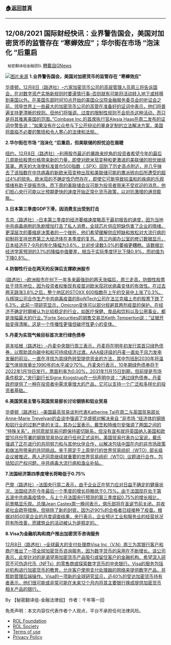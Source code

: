 ###  [:house:返回首頁](https://github.com/ourhimalayas/txt)
---


## 12/08/2021 国际财经快讯：业界警告国会，美国对加密货币的监管存在 &#8220;寒蝉效应&#8221;；华尔街在市场 &#8220;泡沫化 &#8220;后重启
` 秘密翻译组金融团队` [轉載自GNews](https://gnews.org/zh-hans/1733135/)

![](https://assets.gnews.org/wp-content/uploads/2021/12/2021208-2.jpg)[图片来源](https://www.reuters.com/resizer/qhKYoCLEH9OCX2ARrbvyDLIyPUw=/960x0/filters:quality%2880%29/cloudfront-us-east-2.images.arcpublishing.com/reuters/47SHBFTI7NKAHNKIAPS6BBFQ64.jpg)
**1.业界警告国会，美国对加密货币的监管存在 “寒蝉效应”**

[华盛顿，12月8日（路透社）–六家加密货币公司的高层管理人员周三将告诉国会，在对数字资产实施新规则时要谨慎行事–否则就有可能将活动转入地下或转移到美国以外。在美国东部时间10点开始的美国众议院金融服务委员会的听证会之前，领导世界上一些最大的加密货币公司的高管在准备好的证词中表示，他们将普遍支持更清晰的规则。但他们将强调，过度的限制性规则不会扼杀这种活动，而只是将其推离美国的范围。”Coinbase Inc.的首席执行官Alesia Haas在周二发布的证词中警告说：”如果没有在公众参与下公开辩论的量身定制的立法解决方案，美国将面临不必要的繁琐和令人寒心的法律和法规。](https://www.reuters.com/markets/europe/us-risks-chilling-regulations-crypto-industry-warns-congress-2021-12-07/)

**2.华尔街在市场 “泡沫化 “后重启，但美联储的担忧迫在眉睫**

[纽约，12月8日（路透社）–利用股市最近的暴跌来挖角的投资者希望今年的最后几周能给股票价格带来新的力量，即使对欧米茄变种和更激进的美联储的担忧继续笼罩。两天的大涨使标准普尔500指数（.SPX）回到了历史高点附近，并几乎抹去了该指数在中共病毒的新欧米茄变种出现和美联储可能的鹰派转向后所遭受的超过4%的损失。欧米茄的不确定性仍然存在，即使它可能导致较温和的疾病的乐观情绪有助于提振市场，而下周的美联储会议可能为投资者带来不受欢迎的消息，他们担心央行可能以比预期更快的速度开始正常化货币政策，以对抗激增的通货膨胀。](https://www.reuters.com/markets/europe/wall-st-hits-reset-after-market-froth-fed-fears-loom-2021-12-08/)

**3.日本第三季度GDP下滑，因消费支出受到打击**

[东京（路透社）–日本第三季度的经济萎缩速度略高于最初报告的速度，因为当地中共病毒病例的急剧增加打击了私人消费，全球芯片供应短缺伤害了企业的情绪。更深层次的萎缩是决策者的一个挫折，他们希望缓解供应短缺和放松对大流行病的抑制将支持世界第三大经济体在本季度的复苏。周三内阁办公室的修订数据显示，日本经济在7-9月的年化降幅为3.6%，比初步读数3.0%的萎缩更糟糕。该数据比经济学家预测的3.1%的降幅中值要差，相当于实际季度环比下降0.9%，而初值为下降0.8%。](https://www.oann.com/japans-q3-gdp-revised-down-to-3-6-annualised-contraction/)

**4.防御性行业在两天的反弹后支撑欧洲股市**

[(路透社）–欧洲股市在创下一年多来最强劲的两天涨幅后，周三走高，防御性股票处于领先地位，因为投资者权衡现有疫苗对欧米茄冠状病毒变体的有效性。在过去两天跳涨3.8%之后，整个地区的STOXX 600指数在上午的交易中上涨了0.3%。与辉瑞公司合作生产中共病毒疫苗的BioNTech公司在法兰克福上市的股票下跌了6.3%，此前一项研究显示，Omicron变体可以部分规避其两剂疫苗的保护。在经济不确定时期被认为比较稳定的行业，如医疗保健、食品和饮料以及公用事业，都是涨幅最大的行业。”Forte Securities的销售交易员Keith Temperton说：”证据开始变得清晰，这是一个传播性更强但破坏性更小的变体。](https://www.oann.com/defensive-sectors-lift-european-shares-after-two-day-rally/)

**5.丹麦为实现气候目标首次发行绿色债券**

[哥本哈根（路透社）–丹麦中央银行周三表示，丹麦将在明年初发行其首只绿色债券，以帮助其向碳中和和可持续经济过渡。AAA级评级的丹麦一直处于风力发电发展的前沿，一直在寻找为其绿色转型提供资金的方法，其中包括到2030年将温室气体排放量比1990年的水平减少70%。丹麦央行表示，10年期绿色债券将于2022年1月19日发行，票面利率为0.00%，2031年11月15日到期，但前提是市场条件稳定。”央行副行长Signe Krogstrup在一份声明中说：”通过绿色债券，丹麦政府提供了一种在投资者中需求量很大的产品，它可以支持一个广泛和多样化的投资者基础。](https://www.oann.com/denmark-lines-up-first-green-bond-to-hit-climate-goals/)

**6.美国贸易主管与英国贸易部长讨论钢铁和铝业贸易**

[华盛顿（路透社）–美国最高贸易谈判代表Katherine Tai在周二与英国贸易部长Anne-Marie Trevelyan的会谈中强调了华盛顿对解决来自 “非市场 “经济体的钢铁和铝行业的过剩产能的关注，其办公室表示。戴笠和特维尔安强调了两国之间的 “特殊关系”，并同意就贸易问题保持密切联系，但没有宣布就将英国纳入美国和欧盟10月份签署的钢铁贸易协议进行任何正式谈判。美国贸易代表办公室说，戴氏强调了正在进行的共同努力和与其他伙伴合作，以解决包括中国在内的非市场政策和做法所带来的共同挑战。鉴于原定于上周举行的世界贸易组织（WTO）部长级会议被推迟，两人还同意继续就重要的世界贸易组织（WTO）议题进行合作，包括知识产权问题、中共病毒大流行病和渔业补贴。](https://www.oann.com/u-s-trade-chief-uk-trade-minister-discuss-steel-and-aluminum-sectors-ustr/)

**7.法国经济第四季度增长将略低于0.75%**

[巴黎（路透社）–法国央行周二表示，由于企业正在努力应对日益不确定的健康状况，法国经济在今年最后一个季度的增长将略低于0.75%。由于法国现在处于第五波中共病毒疫情中，与上个月法国央行预测的第三季度起0.75%的增长相比，前景略显乐观。总理Jean Castex周一晚间表示，俱乐部将在圣诞节前关闭，并收紧社会疏导措施，但排除了新的封锁，因为近90%的合格者已经接种了疫苗。根据对8500家企业的月度调查结果，央行表示，企业预计工业和服务业的经营状况将有所改善，而建筑业的活动被认为是稳定的。](https://www.oann.com/french-economy-set-for-fourth-quarter-growth-slightly-below-0-75-central-bank/)

**8.Visa为金融机构和商户推出加密货币咨询服务**

[12月8日（路透社）–全球最大的支付处理商Visa Inc（V.N）周三为其银行客户和商户推出了一项全球加密货币咨询服务，因为数字货币的采用在不断增长。该公司表示，此举针对的是渴望用加密货币产品吸引或留住客户的金融机构、希望深入研究不可伪造代币（NFTs）的零售商或探索数字货币的中央银行。Visa的服务包括对机构进行加密货币的教育，允许客户使用支付处理器的网络来提供数字产品，并帮助管理后端操作。Visa的一项新的全球研究显示，近40%的受访加密货币持有者表示，他们很可能或非常可能在未来12个月内将其主要银行换成提供加密货币相关产品的银行。](https://www.reuters.com/markets/currencies/visa-launches-crypto-advisory-service-financial-institutions-merchants-2021-12-08/)

By 【秘密翻译组-金融法律组】
作者：千年等一回

 

免责声明：本文内容仅代表作者个人观点，平台不承担任何法律风险。

- [ROL Foundation](https://rolfoundation.org/)
- [ROL Society](https://rolsociety.org/)
- [Terms of use](https://gnews.org/terms-of-use-3/)
- [Privacy Policy](https://gnews.org/privacy-policy/)
